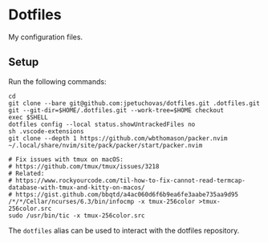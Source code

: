 # Dotfiles

My configuration files.

## Setup

Run the following commands:

```shell
cd
git clone --bare git@github.com:jpetuchovas/dotfiles.git .dotfiles.git
git --git-dir=$HOME/.dotfiles.git --work-tree=$HOME checkout
exec $SHELL
dotfiles config --local status.showUntrackedFiles no
sh .vscode-extensions
git clone --depth 1 https://github.com/wbthomason/packer.nvim ~/.local/share/nvim/site/pack/packer/start/packer.nvim

# Fix issues with tmux on macOS:
# https://github.com/tmux/tmux/issues/3218
# Related:
# https://www.rockyourcode.com/til-how-to-fix-cannot-read-termcap-database-with-tmux-and-kitty-on-macos/
# https://gist.github.com/bbqtd/a4ac060d6f6b9ea6fe3aabe735aa9d95
/*/*/Cellar/ncurses/6.3/bin/infocmp -x tmux-256color >tmux-256color.src
sudo /usr/bin/tic -x tmux-256color.src
```

The `dotfiles` alias can be used to interact with the dotfiles repository.
